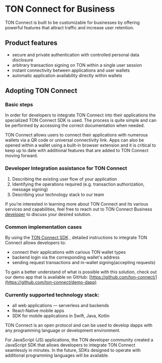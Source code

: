 # TON Connect for Business

TON Connect is built to be customizable for businesses by offering powerful features that attract traffic and increase user retention.

## Product features

- secure and private authentication with controlled personal data disclosure
- arbitrary transaction signing on TON within a single user session
- instant connectivity between applications and user wallets
- automatic application availability directly within wallets

## Adopting TON Connect

### Basic steps

In order for developers to integrate TON Connect into their applications the specialized TON Connect SDK is used. The process is quite simple and can be performed by accessing the correct documentation when needed.

TON Connect allows users to connect their applications with numerous wallets via a QR code or universal connectivity link. Apps can also be opened within a wallet using a built-in browser extension and it is critical to keep up to date with additional features that are added to TON Connect moving forward.

### Developer Integration assistance for TON Connect

1. Describing the existing user flow of your application
2. Identifying the operations required (e.g. transaction authorization, message signing)
3. Describing your technology stack to our team


If you’re interested in learning more about TON Connect and its various services and capabilities, feel free to reach out to TON Connect Business [developer](https://t.me/tonrostislav) to discuss your desired solution.

### Common implementation cases

By using the [TON Connect SDK](https://github.com/ton-connect/sdk) , detailed instructions to integrate TON Connect allows developers to:


- connect their applications with carious TON wallet types
- backend login via the corresponding wallet's address
- sending request transactions and in-wallet signing(accepting requests)

To gain a better understand of what is possible with this solution, check out our demo app that is available on GitHub: [https://github.com/ton-connect/](https://github.com/ton-connect/demo-dapp)

### Currently supported technology stack:

- all web applications — serverless and backends
- React-Native mobile apps
- SDK for mobile applications in Swift, Java, Kotlin

TON Connect is an open protocol and can be used to develop dapps with any programming language or development environment.

For JavaScript (JS) applications, the TON developer community created a JavaScript SDK that allows developers to integrate TON Connect seamlessly in minutes. In the future, SDKs designed to operate with additional programming languages will be available.
